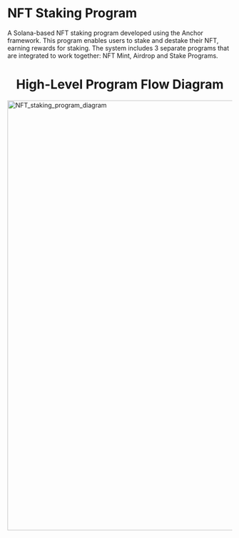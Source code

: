 # NFT Staking Program

A Solana-based NFT staking program developed using the Anchor framework. This program enables users to stake and destake their NFT, earning rewards for staking. The system includes 3 separate programs that are integrated to work together: NFT Mint, Airdrop and Stake Programs.

<h1 align="center">High-Level Program Flow Diagram</h1>

<img width="964" alt="NFT_staking_program_diagram" src="https://github.com/Memewtoo/nft-staking-program/assets/60632424/d289a6d4-af99-4f03-9b81-c2ac21536f1e">


